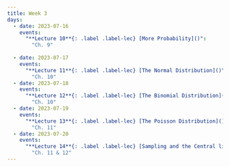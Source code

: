 ```yaml
---
title: Week 3
days:
  - date: 2023-07-16
    events:
      "**Lecture 10**{: .label .label-lec} [More Probability]()":
        "Ch. 9"
      
  - date: 2023-07-17
    events:
      "**Lecture 11**{: .label .label-lec} [The Normal Distribution]()": 
        "Ch. 10"
  - date: 2023-07-18
    events:
      "**Lecture 12**{: .label .label-lec} [The Binomial Distribution]()":
        "Ch. 10"
  - date: 2023-07-19
    events:
      "**Lecture 13**{: .label .label-lec} [The Poisson Distribution]()":
        "Ch. 11"
  - date: 2023-07-20
    events:
      "**Lecture 14**{: .label .label-lec} [Sampling and the Central limit theorem]()":
        "Ch. 11 & 12"
---
```

